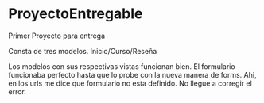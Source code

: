 # ProyectoEntregable
Primer Proyecto para entrega

Consta de tres modelos. Inicio/Curso/Reseña

Los modelos con sus respectivas vistas funcionan bien.
El formulario funcionaba perfecto hasta que lo probe con la nueva manera de forms. Ahi, en los urls me dice que formulario no esta definido. No llegue a corregir el error.
